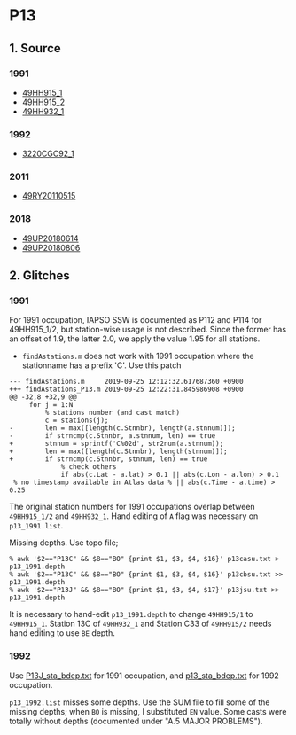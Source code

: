 # P13
## 1. Source
### 1991
+ [49HH915_1](https://cchdo.ucsd.edu/cruise/49HH915_1)
+ [49HH915_2](https://cchdo.ucsd.edu/cruise/49HH915_2)
+ [49HH932_1](https://cchdo.ucsd.edu/cruise/49HH932_1)

### 1992
+ [3220CGC92_1](https://cchdo.ucsd.edu/cruise/3220CGC92_1)

### 2011
+ [49RY20110515](https://cchdo.ucsd.edu/cruise/49RY20110515)

### 2018
+ [49UP20180614](https://cchdo.ucsd.edu/cruise/49UP20180614)
+ [49UP20180806](https://cchdo.ucsd.edu/cruise/49UP20180806)

## 2. Glitches

### 1991
For 1991 occupation, IAPSO SSW is documented as P112 and P114 for 49HH915_1/2,
but station-wise usage is not described. Since the former has an offset
of 1.9, the latter 2.0, we apply the value 1.95 for all stations.

- `findAstations.m` does not work with 1991 occupation where the stationname has
a prefix 'C'. Use this patch
```
--- findAstations.m     2019-09-25 12:12:32.617687360 +0900
+++ findAstations_P13.m 2019-09-25 12:22:31.845986908 +0900
@@ -32,8 +32,9 @@
     for j = 1:N
         % stations number (and cast match)
         c = stations(j);
-        len = max([length(c.Stnnbr), length(a.stnnum)]);
-        if strncmp(c.Stnnbr, a.stnnum, len) == true
+        stnnum = sprintf('C%02d', str2num(a.stnnum));
+        len = max([length(c.Stnnbr), length(stnnum)]);
+        if strncmp(c.Stnnbr, stnnum, len) == true
             % check others
             if abs(c.Lat - a.lat) > 0.1 || abs(c.Lon - a.lon) > 0.1
 % no timestamp available in Atlas data % || abs(c.Time - a.time) > 0.25
```

The original station numbers for 1991 occupations overlap between `49HH915_1/2`
and `49HH932_1`. Hand editing of `A` flag was necessary on `p13_1991.list`.

Missing depths. Use topo file;
```
% awk '$2=="P13C" && $8=="BO" {print $1, $3, $4, $16}' p13casu.txt > p13_1991.depth
% awk '$2=="P13C" && $8=="BO" {print $1, $3, $4, $16}' p13cbsu.txt >> p13_1991.depth
% awk '$2=="P13J" && $8=="BO" {print $1, $3, $4, $17}' p13jsu.txt >> p13_1991.depth
```
It is necessary to hand-edit `p13_1991.depth` to change `49HH915/1` to `49HH915_1`.
Station 13C of `49HH932_1` and Station C33 of `49HH915/2` needs hand editing to use `BE` depth.

### 1992
 Use [P13J_sta_bdep.txt](http://whp-atlas.ucsd.edu/pacific/p13j/info/P13J_sta_bdep.txt)
for 1991 occupation, and [p13_sta_bdep.txt](http://whp-atlas.ucsd.edu/pacific/p13/info/p13_sta_bdep.txt) for 1992 occupation.


`p13_1992.list` misses some depths. Use the SUM file to fill some of the missing depths; when `BO` is missing, I substituted `EN` value. Some casts were totally without depths (documented under "A.5 MAJOR PROBLEMS").
